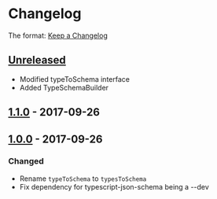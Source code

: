 # Changelog

The format: [Keep a Changelog](http://keepachangelog.com/en/1.0.0/)

## [Unreleased]

- Modified typeToSchema interface
- Added TypeSchemaBuilder

## [1.1.0][] - 2017-09-26

## [1.0.0][] - 2017-09-26

### Changed

- Rename `typeToSchema` to `typesToSchema`
- Fix dependency for typescript-json-schema being a --dev


[Unreleased]: undefined/compare/v1.1.0...HEAD
[1.1.0]: undefined/compare/v1.0.0...v1.1.0
[1.0.0]: undefined/tree/v1.0.0
